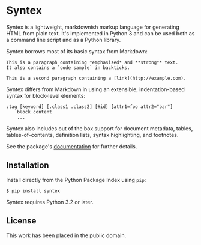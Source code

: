 
Syntex
======

Syntex is a lightweight, markdownish markup language for generating HTML from plain text. It's implemented in Python 3 and can be used both as a command line script and as a Python library.

Syntex borrows most of its basic syntax from Markdown:

    This is a paragraph containing *emphasised* and **strong** text.
    It also contains a `code sample` in backticks.

    This is a second paragraph containing a [link](http://example.com).

Syntex differs from Markdown in using an extensible, indentation-based syntax for block-level elements:

    :tag [keyword] [.class1 .class2] [#id] [attr1=foo attr2="bar"]
        block content
        ...

Syntex also includes out of the box support for document metadata, tables, tables-of-contents, definition lists, syntax highlighting, and footnotes.

See the package's [documentation](http://pythonhosted.org/syntex/) for further details.



Installation
------------

Install directly from the Python Package Index using `pip`:

    $ pip install syntex

Syntex requires Python 3.2 or later.



License
-------

This work has been placed in the public domain.
